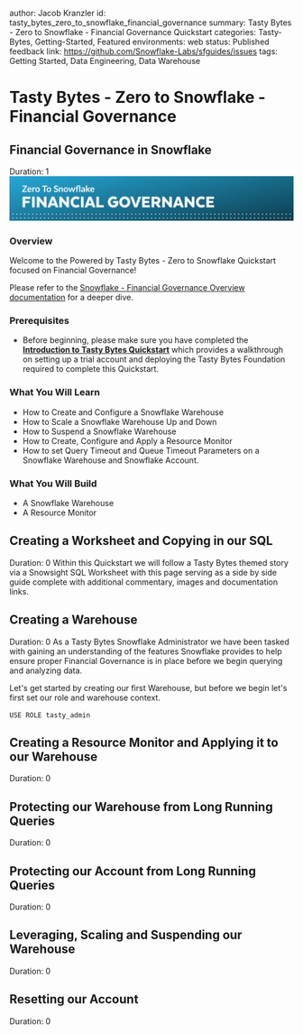 author: Jacob Kranzler
id: tasty_bytes_zero_to_snowflake_financial_governance
summary: Tasty Bytes - Zero to Snowflake - Financial Governance Quickstart
categories: Tasty-Bytes, Getting-Started, Featured
environments: web
status: Published 
feedback link: https://github.com/Snowflake-Labs/sfguides/issues
tags: Getting Started, Data Engineering, Data Warehouse

# Tasty Bytes - Zero to Snowflake - Financial Governance
<!-- ------------------------ -->

## Financial Governance in Snowflake
Duration: 1
<img src = "assets/financial_governance_header.png">

### Overview
Welcome to the Powered by Tasty Bytes - Zero to Snowflake Quickstart focused on Financial Governance!

Please refer to the [Snowflake - Financial Governance Overview documentation](https://docs.snowflake.com/guides-overview-cost#financial-governance-overview) for a deeper dive.

### Prerequisites
- Before beginning, please make sure you have completed the [**Introduction to Tasty Bytes Quickstart**](https://quickstarts.snowflake.com/guide/tasty_bytes_introduction/) which provides a walkthrough on setting up a trial account and deploying the Tasty Bytes Foundation required to complete this Quickstart.

### What You Will Learn
- How to Create and Configure a Snowflake Warehouse
- How to Scale a Snowflake Warehouse Up and Down
- How to Suspend a Snowflake Warehouse
- How to Create, Configure and Apply a Resource Monitor
- How to set Query Timeout and Queue Timeout Parameters on a Snowflake Warehouse and Snowflake Account.

### What You Will Build
- A Snowflake Warehouse
- A Resource Monitor

## Creating a Worksheet and Copying in our SQL
Duration: 0
Within this Quickstart we will follow a Tasty Bytes themed story via a Snowsight SQL Worksheet with this page serving as a side by side guide complete with additional commentary, images and documentation links.

## Creating a Warehouse 
Duration: 0
As a Tasty Bytes Snowflake Administrator we have been tasked with gaining an understanding of the features Snowflake provides to help ensure proper Financial Governance is in place before we begin querying and analyzing data.
 
Let's get started by creating our first Warehouse, but before we begin let's first set our role and warehouse context.

```
USE ROLE tasty_admin
```


## Creating a Resource Monitor and Applying it to our Warehouse
Duration: 0

## Protecting our Warehouse from Long Running Queries
Duration: 0

## Protecting our Account from Long Running Queries
Duration: 0

## Leveraging, Scaling and Suspending our Warehouse
Duration: 0

## Resetting our Account
Duration: 0
